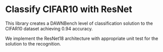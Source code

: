 # Classify CIFAR10 with ResNet
This library creates a DAWNBench level of classification solution to the CIFAR10 dataset achieving 0.94 accuracy.

We implement the ResNet18 architecture with appropriate unit test for the solution to the recognition.